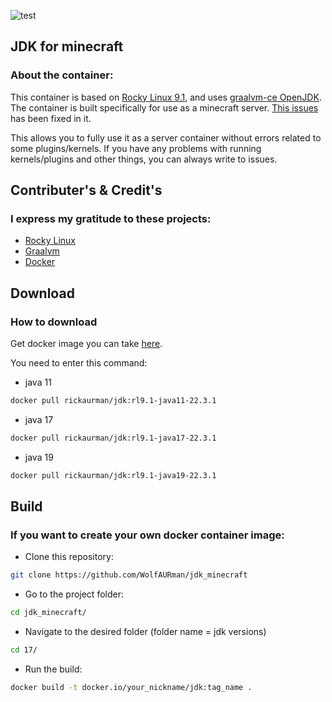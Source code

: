 ![test](https://user-images.githubusercontent.com/93985232/221225373-75e35814-eea9-435a-ba8b-bec1e087f5d8.png)


## JDK for minecraft ##
### About the container: ###

This container is based on [Rocky Linux 9.1](https://rockylinux.org/), and uses [graalvm-ce OpenJDK](https://github.com/graalvm/graalvm-ce-builds/releases).
The container is built specifically for use as a minecraft server. [This issues](https://github.com/graalvm/container/issues/73) has been fixed in it.

This allows you to fully use it as a server container without errors related to some plugins/kernels.
If you have any problems with running kernels/plugins and other things, you can always write to issues.

## Contributer's & Credit's ##
### I express my gratitude to these projects: ###
- [Rocky Linux](https://github.com/rocky-linux)
- [Graalvm](https://github.com/graalvm)
- [Docker](https://docker.com)

## Download ##
### How to download ###

Get docker image you can take [here](https://hub.docker.com/r/rickaurman/jdk).

You need to enter this command:
- java 11
```bash
docker pull rickaurman/jdk:rl9.1-java11-22.3.1
```

- java 17
```bash
docker pull rickaurman/jdk:rl9.1-java17-22.3.1
```

- java 19
```bash
docker pull rickaurman/jdk:rl9.1-java19-22.3.1
```

## Build ##
### If you want to create your own docker container image: ###

- Сlone this repository:
```bash
git clone https://github.com/WolfAURman/jdk_minecraft
```

- Go to the project folder:
```bash
cd jdk_minecraft/
```

- Navigate to the desired folder (folder name = jdk versions)
```bash
cd 17/
```

- Run the build:
```bash
docker build -t docker.io/your_nickname/jdk:tag_name .
```
